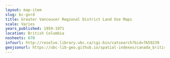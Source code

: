 ```yaml
---
layout: map-item 
slug: bc-gvrd
title: Greater Vancouver Regional District Land Use Maps
scale: Varies
years_published: 1959-1971
location: British Columbia
nosheets: 670
infourl: http://resolve.library.ubc.ca/cgi-bin/catsearch?bid=7659239
geojsonurl: https://ubc-lib-geo.github.io/spatial-indexes/canada_britishColumbia_gvrd.geojson
---
```


